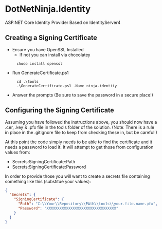 # DotNetNinja.Identity

ASP.NET Core Identity Provider Based on IdentityServer4

## Creating a Signing Certificate

- Ensure you have OpenSSL Installed
  - If not you can install via chocolatey
  ```shell
    choco install openssl
  ```
- Run GenerateCertificate.ps1
  ```shell
    cd .\tools
    .\GenerateCertificate.ps1 -Name ninja.identity
  ```
- Answer the prompts (Be sure to save the password in a secure place!)

## Configuring the Signing Certificate

Assuming you have followed the instructions above, you should now have a .cer, .key & .pfx file in the tools folder of the solution. (Note: There is a rule in place in the .gitignore file to keep from checking these in, but be careful!)

At this point the code simply needs to be able to find the certificate and it needs a password to load it. It will attempt to get those from configuration values from:

- Secrets:SigningCertificate:Path
- Secrets:SigningCertificate:Password

In order to provide those you will want to create a secrets file containing something like this (substitue your values):

```json
{
  "Secrets": {
    "SigningCertificate": {
      "Path": "C:\\Your\\Repository\\PAth\\tools\\your.file.name.pfx",
      "Password": "XXXXXXXXXXXXXXXXXXXXXXXXXXXXXXXX"
    }
  }
}
```
